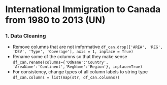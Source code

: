 # International Immigration to Canada from 1980 to 2013 (UN)

### 1. Data Cleaning 
- Remove columns that are not imformative 
```df_can.drop(['AREA', 'REG', 'DEV', 'Type', 'Coverage'], axis = 1, inplace = True)```
- Rename some of the columns so that they make sense
```df_can.rename(columns={'OdName':'Country', 'AreaName':'Continent','RegName':'Region'}, inplace=True)```
- For consistency, change types of all column labels to string type
```df_can.columns = list(map(str, df_can.columns))```
